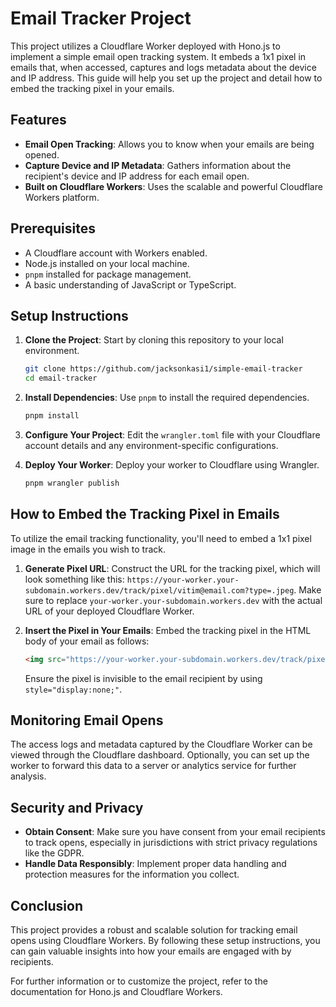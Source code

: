 # Email Tracker Project

This project utilizes a Cloudflare Worker deployed with Hono.js to implement a simple email open tracking system. It embeds a 1x1 pixel in emails that, when accessed, captures and logs metadata about the device and IP address. This guide will help you set up the project and detail how to embed the tracking pixel in your emails.

## Features

- **Email Open Tracking**: Allows you to know when your emails are being opened.
- **Capture Device and IP Metadata**: Gathers information about the recipient's device and IP address for each email open.
- **Built on Cloudflare Workers**: Uses the scalable and powerful Cloudflare Workers platform.

## Prerequisites

- A Cloudflare account with Workers enabled.
- Node.js installed on your local machine.
- `pnpm` installed for package management.
- A basic understanding of JavaScript or TypeScript.

## Setup Instructions

1. **Clone the Project**: Start by cloning this repository to your local environment.

   ```bash
   git clone https://github.com/jacksonkasi1/simple-email-tracker
   cd email-tracker
   ```

2. **Install Dependencies**: Use `pnpm` to install the required dependencies.

   ```bash
   pnpm install
   ```

3. **Configure Your Project**: Edit the `wrangler.toml` file with your Cloudflare account details and any environment-specific configurations.

4. **Deploy Your Worker**: Deploy your worker to Cloudflare using Wrangler.

   ```bash
   pnpm wrangler publish
   ```

## How to Embed the Tracking Pixel in Emails

To utilize the email tracking functionality, you'll need to embed a 1x1 pixel image in the emails you wish to track.

1. **Generate Pixel URL**: Construct the URL for the tracking pixel, which will look something like this: `https://your-worker.your-subdomain.workers.dev/track/pixel/vitim@email.com?type=.jpeg`. Make sure to replace `your-worker.your-subdomain.workers.dev` with the actual URL of your deployed Cloudflare Worker.

2. **Insert the Pixel in Your Emails**: Embed the tracking pixel in the HTML body of your email as follows:

   ```html
   <img src="https://your-worker.your-subdomain.workers.dev/track/pixel/vitim@email.com?type=.jpeg" width="1" height="1" style="display:none;" alt="Tracking Pixel">
   ```

   Ensure the pixel is invisible to the email recipient by using `style="display:none;"`.

## Monitoring Email Opens

The access logs and metadata captured by the Cloudflare Worker can be viewed through the Cloudflare dashboard. Optionally, you can set up the worker to forward this data to a server or analytics service for further analysis.

## Security and Privacy

- **Obtain Consent**: Make sure you have consent from your email recipients to track opens, especially in jurisdictions with strict privacy regulations like the GDPR.
- **Handle Data Responsibly**: Implement proper data handling and protection measures for the information you collect.

## Conclusion

This project provides a robust and scalable solution for tracking email opens using Cloudflare Workers. By following these setup instructions, you can gain valuable insights into how your emails are engaged with by recipients.

For further information or to customize the project, refer to the documentation for Hono.js and Cloudflare Workers.